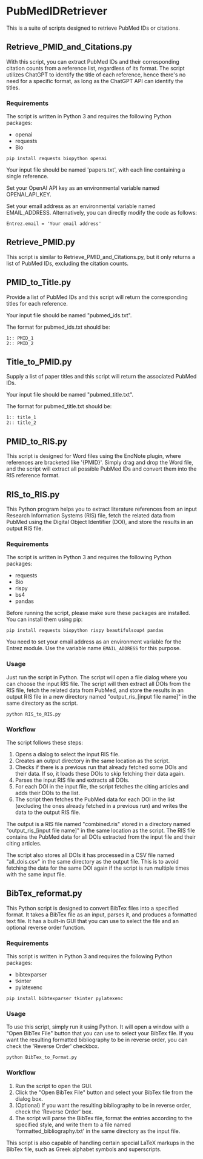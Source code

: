 # PubMedIDRetriever
This is a suite of scripts designed to retrieve PubMed IDs or citations.

## Retrieve_PMID_and_Citations.py
With this script, you can extract PubMed IDs and their corresponding citation counts from a reference list, regardless of its format. The script utilizes ChatGPT to identify the title of each reference, hence there's no need for a specific format, as long as the ChatGPT API can identify the titles. 

### Requirements

The script is written in Python 3 and requires the following Python packages:

- openai
- requests
- Bio

```
pip install requests biopython openai
```

Your input file should be named 'papers.txt', with each line containing a single reference.

Set your OpenAI API key as an environmental variable named OPENAI_API_KEY.

Set your email address as an environmental variable named EMAIL_ADDRESS. Alternatively, you can directly modify the code as follows:
```
Entrez.email = 'Your email address'
```

## Retrieve_PMID.py
This script is similar to Retrieve_PMID_and_Citations.py, but it only returns a list of PubMed IDs, excluding the citation counts.

## PMID_to_Title.py
Provide a list of PubMed IDs and this script will return the corresponding titles for each reference.

Your input file should be named "pubmed_ids.txt".

The format for pubmed_ids.txt should be:
```
1:: PMID_1
2:: PMID_2
```

## Title_to_PMID.py
Supply a list of paper titles and this script will return the associated PubMed IDs.

Your input file should be named "pubmed_title.txt".

The format for pubmed_title.txt should be:
```
1:: title_1
2:: title_2
```

## PMID_to_RIS.py
This script is designed for Word files using the EndNote plugin, where references are bracketed like '{PMID}'. Simply drag and drop the Word file, and the script will extract all possible PubMed IDs and convert them into the RIS reference format.


## RIS_to_RIS.py

This Python program helps you to extract literature references from an input Research Information Systems (RIS) file, fetch the related data from PubMed using the Digital Object Identifier (DOI), and store the results in an output RIS file.

### Requirements

The script is written in Python 3 and requires the following Python packages:

- requests
- Bio
- rispy
- bs4
- pandas

Before running the script, please make sure these packages are installed. You can install them using pip:

```
pip install requests biopython rispy beautifulsoup4 pandas
```

You need to set your email address as an environment variable for the Entrez module. Use the variable name `EMAIL_ADDRESS` for this purpose.

### Usage

Just run the script in Python. The script will open a file dialog where you can choose the input RIS file. The script will then extract all DOIs from the RIS file, fetch the related data from PubMed, and store the results in an output RIS file in a new directory named "output_ris_[input file name]" in the same directory as the script.

```
python RIS_to_RIS.py
```

### Workflow

The script follows these steps:

1. Opens a dialog to select the input RIS file.
2. Creates an output directory in the same location as the script.
3. Checks if there is a previous run that already fetched some DOIs and their data. If so, it loads these DOIs to skip fetching their data again.
4. Parses the input RIS file and extracts all DOIs.
5. For each DOI in the input file, the script fetches the citing articles and adds their DOIs to the list.
6. The script then fetches the PubMed data for each DOI in the list (excluding the ones already fetched in a previous run) and writes the data to the output RIS file.


The output is a RIS file named "combined.ris" stored in a directory named "output_ris_[input file name]" in the same location as the script. The RIS file contains the PubMed data for all DOIs extracted from the input file and their citing articles.

The script also stores all DOIs it has processed in a CSV file named "all_dois.csv" in the same directory as the output file. This is to avoid fetching the data for the same DOI again if the script is run multiple times with the same input file.



## BibTex_reformat.py

This Python script is designed to convert BibTex files into a specified format. It takes a BibTex file as an input, parses it, and produces a formatted text file. It has a built-in GUI that you can use to select the file and an optional reverse order function.

### Requirements

This script is written in Python 3 and requires the following Python packages:

- bibtexparser
- tkinter
- pylatexenc

```
pip install bibtexparser tkinter pylatexenc
```

### Usage

To use this script, simply run it using Python. It will open a window with a "Open BibTex File" button that you can use to select your BibTex file. If you want the resulting formatted bibliography to be in reverse order, you can check the 'Reverse Order' checkbox.

```
python BibTex_to_Format.py
```

### Workflow

1. Run the script to open the GUI.
2. Click the "Open BibTex File" button and select your BibTex file from the dialog box.
3. (Optional) If you want the resulting bibliography to be in reverse order, check the 'Reverse Order' box.
4. The script will parse the BibTex file, format the entries according to the specified style, and write them to a file named 'formatted_bibliography.txt' in the same directory as the input file.

This script is also capable of handling certain special LaTeX markups in the BibTex file, such as Greek alphabet symbols and superscripts.



